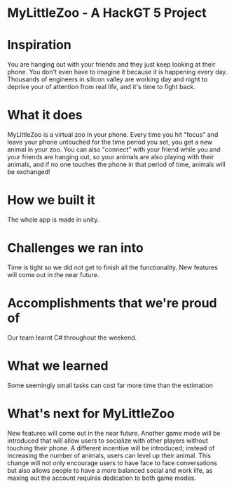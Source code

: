 # MyLittleZoo - A HackGT 5 Project

# Inspiration
You are hanging out with your friends and they just keep looking at their phone. You don't even have to imagine it because it is happening every day. Thousands of engineers in silicon valley are working day and night to deprive your of attention from real life, and it's time to fight back.

# What it does
MyLittleZoo is a virtual zoo in your phone. Every time you hit "focus" and leave your phone untouched for the time period you set, you get a new animal in your zoo. You can also "connect" with your friend while you and your friends are hanging out, so your animals are also playing with their animals, and if no one touches the phone in that period of time, animals will be exchanged!

# How we built it
The whole app is made in unity.

# Challenges we ran into
Time is tight so we did not get to finish all the functionality. New features will come out in the near future.

# Accomplishments that we're proud of
Our team learnt C# throughout the weekend.

# What we learned
Some seemingly small tasks can cost far more time than the estimation

# What's next for MyLittleZoo
New features will come out in the near future. Another game mode will be introduced that will allow users to socialize with other players without touching their phone. A different incentive will be introduced; instead of increasing the number of animals, users can level up their animal. This change will not only encourage users to have face to face conversations but also allows people to have a more balanced social and work life, as maxing out the account requires dedication to both game modes.
